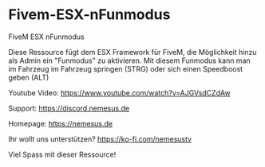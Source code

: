 # Fivem-ESX-nFunmodus
FiveM ESX nFunmodus

Diese Ressource fügt dem ESX Framework für FiveM, die Möglichkeit hinzu als Admin ein "Funmodus" zu aktivieren. Mit diesem Funmodus kann man im Fahrzeug im Fahrzeug springen (STRG) oder sich einen Speedboost geben (ALT)

Youtube Video: https://www.youtube.com/watch?v=AJGVsdCZdAw

Support: https://discord.nemesus.de

Homepage: https://nemesus.de

Ihr wollt uns unterstützen? https://ko-fi.com/nemesustv

Viel Spass mit dieser Ressource!
